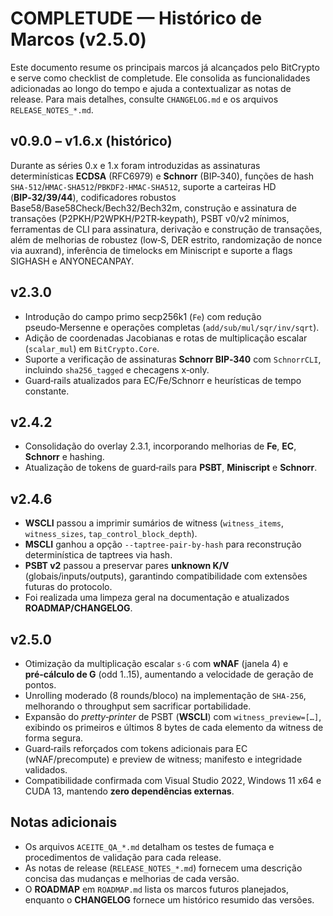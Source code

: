 # COMPLETUDE — Histórico de Marcos (v2.5.0)

Este documento resume os principais marcos já alcançados pelo BitCrypto e serve como checklist de completude.  Ele consolida as funcionalidades adicionadas ao longo do tempo e ajuda a contextualizar as notas de release.  Para mais detalhes, consulte `CHANGELOG.md` e os arquivos `RELEASE_NOTES_*.md`.

## v0.9.0 – v1.6.x (histórico)

Durante as séries 0.x e 1.x foram introduzidas as assinaturas determinísticas **ECDSA** (RFC6979) e **Schnorr** (BIP‑340), funções de hash `SHA‑512`/`HMAC‑SHA512`/`PBKDF2‑HMAC‑SHA512`, suporte a carteiras HD (**BIP‑32/39/44**), codificadores robustos Base58/Base58Check/Bech32/Bech32m, construção e assinatura de transações (P2PKH/P2WPKH/P2TR‑keypath), PSBT v0/v2 mínimos, ferramentas de CLI para assinatura, derivação e construção de transações, além de melhorias de robustez (low‑S, DER estrito, randomização de nonce via auxrand), inferência de timelocks em Miniscript e suporte a flags SIGHASH e ANYONECANPAY.

## v2.3.0

- Introdução do campo primo secp256k1 (`Fe`) com redução pseudo‑Mersenne e operações completas (`add/sub/mul/sqr/inv/sqrt`).
- Adição de coordenadas Jacobianas e rotas de multiplicação escalar (`scalar_mul`) em `BitCrypto.Core`.
- Suporte a verificação de assinaturas **Schnorr BIP‑340** com `SchnorrCLI`, incluindo `sha256_tagged` e checagens x‑only.
- Guard‑rails atualizados para EC/Fe/Schnorr e heurísticas de tempo constante.

## v2.4.2

- Consolidação do overlay 2.3.1, incorporando melhorias de **Fe**, **EC**, **Schnorr** e hashing.
- Atualização de tokens de guard‑rails para **PSBT**, **Miniscript** e **Schnorr**.

## v2.4.6

- **WSCLI** passou a imprimir sumários de witness (`witness_items`, `witness_sizes`, `tap_control_block_depth`).
- **MSCLI** ganhou a opção `--taptree-pair-by-hash` para reconstrução determinística de taptrees via hash.
- **PSBT v2** passou a preservar pares **unknown K/V** (globais/inputs/outputs), garantindo compatibilidade com extensões futuras do protocolo.
- Foi realizada uma limpeza geral na documentação e atualizados **ROADMAP/CHANGELOG**.

## v2.5.0

- Otimização da multiplicação escalar `s·G` com **wNAF** (janela 4) e **pré‑cálculo de G** (odd 1..15), aumentando a velocidade de geração de pontos.
- Unrolling moderado (8 rounds/bloco) na implementação de `SHA‑256`, melhorando o throughput sem sacrificar portabilidade.
- Expansão do *pretty‑printer* de PSBT (**WSCLI**) com `witness_preview=[…]`, exibindo os primeiros e últimos 8 bytes de cada elemento da witness de forma segura.
- Guard‑rails reforçados com tokens adicionais para EC (wNAF/precompute) e preview de witness; manifesto e integridade validados.
- Compatibilidade confirmada com Visual Studio 2022, Windows 11 x64 e CUDA 13, mantendo **zero dependências externas**.

## Notas adicionais

- Os arquivos `ACEITE_QA_*.md` detalham os testes de fumaça e procedimentos de validação para cada release.
- As notas de release (`RELEASE_NOTES_*.md`) fornecem uma descrição concisa das mudanças e melhorias de cada versão.
- O **ROADMAP** em `ROADMAP.md` lista os marcos futuros planejados, enquanto o **CHANGELOG** fornece um histórico resumido das versões.